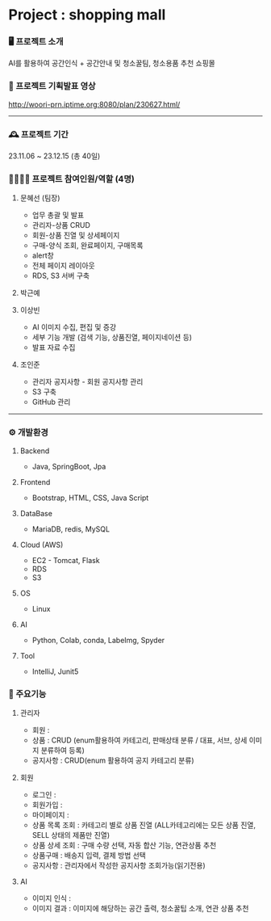 # Project : shopping mall

### 🖥️ 프로젝트 소개
AI를 활용하여 공간인식 + 공간안내 및 청소꿀팀, 청소용품 추천 쇼핑몰


### 🎥 프로젝트 기획발표 영상
<http://woori-prn.iptime.org:8080/plan/230627.html/>

---

### 🕰 프로젝트 기간
23.11.06 ~ 23.12.15 (총 40일)


### 👨‍👨‍👧‍👧 프로젝트 참여인원/역할 (4명)
1. 문혜선 (팀장)
   * 업무 총괄 및 발표
   * 관리자-상품 CRUD
   * 회원-상품 진열 및 상세페이지
   * 구매-양식 조회, 완료페이지, 구매목록
   * alert창
   * 전체 페이지 레이아웃
   * RDS, S3 서버 구축
  
2. 박근예
  
3. 이상빈
    * AI 이미지 수집, 편집 및 증강
    * 세부 기능 개발 (검색 기능, 상품진열, 페이지네이션 등)
    * 발표 자료 수집
  
4. 조인준
    * 관리자 공지사항 - 회원 공지사항 관리
    * S3 구축
    * GitHub 관리
---

### ⚙ 개발환경
1. Backend
   * Java, SpringBoot, Jpa
   
2. Frontend
     * Bootstrap, HTML, CSS, Java Script

3. DataBase
     * MariaDB, redis, MySQL
   
4. Cloud (AWS)
     * EC2 - Tomcat, Flask
     * RDS
     * S3
       
5. OS
   * Linux

6. AI
    * Python, Colab, conda, LabeImg, Spyder
  
7. Tool
    * IntelliJ, Junit5
   
   


### 📌 주요기능
1. 관리자
     * 회원 :
     * 상품 : CRUD (enum활용하여 카테고리, 판매상태 분류 / 대표, 서브, 상세 이미지 분류하여 등록)
     * 공지사항 : CRUD(enum 활용하여 공지 카테고리 분류)
   
2. 회원
     * 로그인 :
     * 회원가입 :
     * 마이페이지 :
     * 상품 목록 조회 : 카테고리 별로 상품 진열 (ALL카테고리에는 모든 상품 진열, SELL 상태의 제품만 진열)
     * 상품 상세 조회 : 구매 수량 선택, 자동 합산 기능, 연관상품 추천
     * 상품구매 : 배송지 입력, 결제 방법 선택
     * 공지사항 : 관리자에서 작성한 공지사항 조회가능(읽기전용)

3. AI
     * 이미지 인식 :
     * 이미지 결과 : 이미지에 해당하는 공간 출력, 청소꿀팁 소개, 연관 상품 추천

